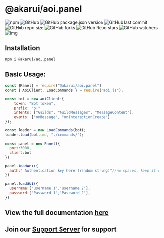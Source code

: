 # @akarui/aoi.panel
![npm](https://img.shields.io/npm/dt/@akarui/aoi.panel?color=blue&label=NPM%20Downloads&logo=npm&logoColor=Green)
![GitHub](https://img.shields.io/github/license/AkaruiDevelopment/panel?color=blue&logo=github)
![GitHub package.json version](https://img.shields.io/github/package-json/v/AkaruiDevelopment/panel?color=blue&label=Git%20Version)
![GitHub last commit](https://img.shields.io/github/last-commit/AkaruiDevelopment/panel?color=blue)
![GitHub repo size](https://img.shields.io/github/repo-size/AkaruiDevelopment/panel)
![GitHub forks](https://img.shields.io/github/forks/AkaruiDevelopment/panel?color=blue&style=social)
![GitHub Repo stars](https://img.shields.io/github/stars/AkaruiDevelopment/panel?style=social)
![GitHub watchers](https://img.shields.io/github/watchers/AkaruiDevelopment/panel?style=social)
![img](https://raw.githubusercontent.com/aoijs/website/main/assets/images/aoipanel-banner.png)


## Installation

```bash
npm i @akarui/aoi.panel
```

## Basic Usage:
```javascript
const {Panel} = require("@akarui/aoi.panel")
const { AoiClient, LoadCommands } = require("aoi.js");

const bot = new AoiClient({
    token: "Bot token",
    prefix: "p!",
    intents: ["Guilds", "GuildMessages", "MessageContent"],
    events: ["onMessage", "onInteractionCreate"]
});

const loader = new LoadCommands(bot);
loader.load(bot.cmd, "./commands/");

const panel = new Panel({
  port:3000,
  client:bot
})

panel.loadAPI({
  auth:" Authentication key here (random string)"//no spaces, keep it only alphanumeric...
})

panel.loadGUI({
  username:["username 1","username 2"],
  password:["Password 1","Password 2"],
})
```

## View the full documentation [here](https://github.com/AkaruiDevelopment/panel/tree/v0.0.5/docs/intro.md)

## Join our [Support Server](https://aoi.js.org/invite) for support
